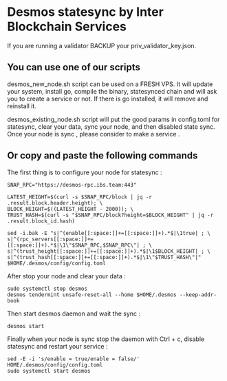 # Desmos statesync by Inter Blockchain Services

If you are running a validator BACKUP your priv_validator_key.json.

## You can use one of our scripts

desmos_new_node.sh script can be used on a FRESH VPS. It will update your system, install go, compile the binary, statesynced chain and will ask you to create a service or not. If there is go installed, it will remove and reinstall it.

desmos_existing_node.sh script will put the good params in config.toml for statesync, clear your data, sync your node, and then disabled state sync. Once your node is sync , please consider to make a service .

## Or copy and paste the following commands

The first thing is to configure your node for statesync :

```
SNAP_RPC="https://desmos-rpc.ibs.team:443"

LATEST_HEIGHT=$(curl -s $SNAP_RPC/block | jq -r .result.block.header.height); \
BLOCK_HEIGHT=$((LATEST_HEIGHT - 2000)); \
TRUST_HASH=$(curl -s "$SNAP_RPC/block?height=$BLOCK_HEIGHT" | jq -r .result.block_id.hash)

sed -i.bak -E "s|^(enable[[:space:]]+=[[:space:]]+).*$|\1true| ; \
s|^(rpc_servers[[:space:]]+=[[:space:]]+).*$|\1\"$SNAP_RPC,$SNAP_RPC\"| ; \
s|^(trust_height[[:space:]]+=[[:space:]]+).*$|\1$BLOCK_HEIGHT| ; \
s|^(trust_hash[[:space:]]+=[[:space:]]+).*$|\1\"$TRUST_HASH\"|" $HOME/.desmos/config/config.toml
```

After stop your node and clear your data :

```
sudo systemctl stop desmos
desmos tendermint unsafe-reset-all --home $HOME/.desmos --keep-addr-book
```

Then start desmos daemon and wait the sync :

```
desmos start
```

Finally when your node is sync stop the daemon with Ctrl + c, disable statesync and restart your service :

```
sed -E -i 's/enable = true/enable = false/' HOME/.desmos/config/config.toml
sudo systemctl start desmos
```
